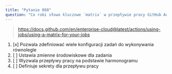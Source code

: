 ```yaml
---
title: "Pytanie 088"
question: "Co robi słowo kluczowe `matrix` w przepływie pracy GitHub Actions?"
---
```



> https://docs.github.com/en/enterprise-cloud@latest/actions/using-jobs/using-a-matrix-for-your-jobs
1. [x] Pozwala zdefiniować wiele konfiguracji zadań do wykonywania równolegle
1. [ ] Ustawia zmienne środowiskowe dla zadania
1. [ ] Wyzwala przepływy pracy na podstawie harmonogramu
1. [ ] Definiuje sekrety dla przepływu pracy
